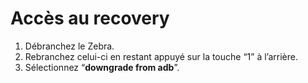 # Accès au recovery

1. Débranchez le Zebra.
2. Rebranchez celui-ci en restant appuyé sur la touche “1” à l’arrière.
3. Sélectionnez “**downgrade from adb**”.
